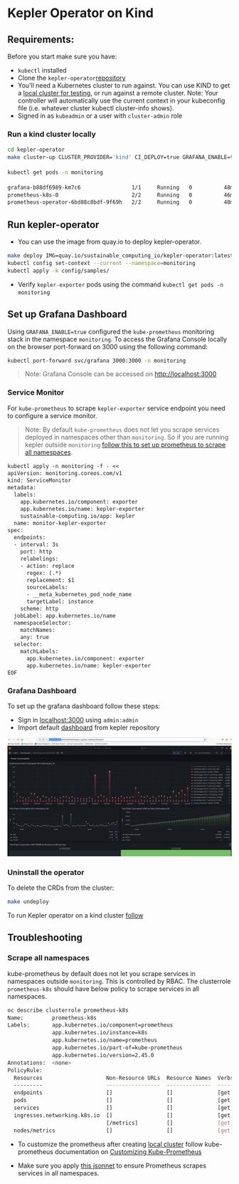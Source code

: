 # Kepler Operator on Kind

## Requirements:

Before you start make sure you have:

- `kubectl` installed
- Clone the `kepler-operator`[repository](https://github.com/sustainable-computing-io/kepler-operator)  
- You’ll need a Kubernetes cluster to run against. You can use KIND to get a [local cluster for testing](#run-a-kind-cluster-locally), or run against a remote cluster. Note: Your controller will automatically use the current context in your kubeconfig file (i.e. whatever cluster kubectl cluster-info shows).
- Signed in as `kubeadmin` or a user with `cluster-admin` role



### Run a kind cluster locally

``` sh
cd kepler-operator
make cluster-up CLUSTER_PROVIDER='kind' CI_DEPLOY=true GRAFANA_ENABLE=true

kubectl get pods -n monitoring

grafana-b88df6989-km7c6                1/1     Running   0          48m
prometheus-k8s-0                       2/2     Running   0          46m
prometheus-operator-6bd88c8bdf-9f69h   2/2     Running   0          48m
```

## Run kepler-operator
- You can use the image from quay.io to deploy kepler-operator.

```sh
make deploy IMG=quay.io/sustainable_computing_io/kepler-operator:latest
kubectl config set-context --current --namespace=monitoring
kubectl apply -k config/samples/
```
- Verify `kepler-exporter` pods using the command `kubectl get pods -n monitoring`


## Set up Grafana Dashboard

Using `GRAFANA_ENABLE=true` configured the `kube-prometheus` monitoring stack in the namespace `monitoring`.
To access the Grafana Console locally on the browser port-forward on 3000 using the following command:

```sh
kubectl port-forward svc/grafana 3000:3000 -n monitoring
```

>Note: Grafana Console can be accessed on [http://localhost:3000](http://localhost:3000)

### Service Monitor

For `kube-prometheus` to scrape `kepler-exporter` service endpoint you need to configure a service monitor.

> Note: By default `kube-prometheus` does not let you scrape services deployed in namespaces other than `monitoring`. So if you are running kepler outside `monitoring` [follow this to set up prometheus to scrape all namespaces](#scrape-all-namespaces).

```
kubectl apply -n monitoring -f - <<
apiVersion: monitoring.coreos.com/v1
kind: ServiceMonitor
metadata:
  labels:
    app.kubernetes.io/component: exporter
    app.kubernetes.io/name: kepler-exporter
    sustainable-computing.io/app: kepler
  name: monitor-kepler-exporter
spec:
  endpoints:
  - interval: 3s
    port: http
    relabelings:
    - action: replace
      regex: (.*)
      replacement: $1
      sourceLabels:
      - __meta_kubernetes_pod_node_name
      targetLabel: instance
    scheme: http
  jobLabel: app.kubernetes.io/name
  namespaceSelector:
    matchNames:
    any: true
  selector:
    matchLabels:
      app.kubernetes.io/component: exporter
      app.kubernetes.io/name: kepler-exporter
EOF
```

### Grafana Dashboard

To set up the grafana dashboard follow these steps:

- Sign in [localhost:3000](http:localhost:3000) using `admin:admin`
- Import default [dashboard](https://raw.githubusercontent.com/sustainable-computing-io/kepler/main/grafana-dashboards/Kepler-Exporter.json) from kepler repository

![](../fig/ocp_installation/kind_grafana.png)

### Uninstall the operator
To delete the CRDs from the cluster:
```sh
make undeploy
```


To run Kepler operator on a kind cluster [follow](https://github.com/sustainable-computing-io/kepler-operator#getting-started) 

## Troubleshooting

### Scrape all namespaces

kube-prometheus by default does not let you scrape services in namespaces outside `monitoring`. This is controlled by RBAC.
The clusterrole `prometheus-k8s` should have below policy to scrape services in all namespaces.

```sh
oc describe clusterrole prometheus-k8s
Name:         prometheus-k8s
Labels:       app.kubernetes.io/component=prometheus
              app.kubernetes.io/instance=k8s
              app.kubernetes.io/name=prometheus
              app.kubernetes.io/part-of=kube-prometheus
              app.kubernetes.io/version=2.45.0
Annotations:  <none>
PolicyRule:
  Resources                    Non-Resource URLs  Resource Names  Verbs
  ---------                    -----------------  --------------  -----
  endpoints                    []                 []              [get list watch]
  pods                         []                 []              [get list watch]
  services                     []                 []              [get list watch]
  ingresses.networking.k8s.io  []                 []              [get list watch]
                               [/metrics]         []              [get]
  nodes/metrics                []                 []              [get]

```

- To customize the prometheus after creating [local cluster](#run-a-kind-cluster-locally) follow kube-prometheus documentation on [Customizing Kube-Prometheus](https://github.com/prometheus-operator/kube-prometheus/blob/main/docs/customizing.md)

- Make sure you apply [this jsonnet](https://github.com/prometheus-operator/kube-prometheus/blob/main/docs/customizations/monitoring-all-namespaces.md) to ensure Prometheus scrapes services in all namespaces.
